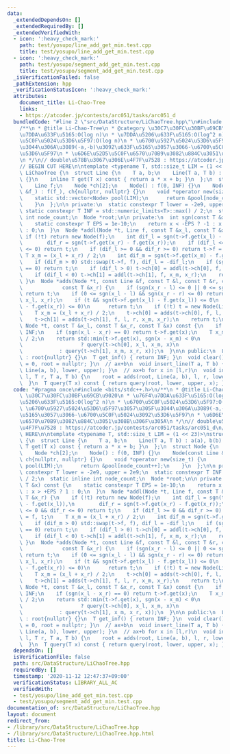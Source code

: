 ```yaml
---
data:
  _extendedDependsOn: []
  _extendedRequiredBy: []
  _extendedVerifiedWith:
  - icon: ':heavy_check_mark:'
    path: test/yosupo/line_add_get_min.test.cpp
    title: test/yosupo/line_add_get_min.test.cpp
  - icon: ':heavy_check_mark:'
    path: test/yosupo/segment_add_get_min.test.cpp
    title: test/yosupo/segment_add_get_min.test.cpp
  _isVerificationFailed: false
  _pathExtension: hpp
  _verificationStatusIcon: ':heavy_check_mark:'
  attributes:
    document_title: Li-Chao-Tree
    links:
    - https://atcoder.jp/contests/arc051/tasks/arc051_d
  bundledCode: "#line 2 \"src/DataStructure/LiChaoTree.hpp\"\n#include <bits/stdc++.h>\n\
    /**\n * @title Li-Chao-Tree\n * @category \u30C7\u30FC\u30BF\u69CB\u9020\n * \u76F4\
    \u7DDA\u633F\u5165:O(log n)\n * \u7DDA\u5206\u633F\u5165:O(log^2 n)\n * \u6700\
    \u5C0F\u5024\u53D6\u5F97:O(log n)\n * \u6700\u5927\u5024\u53D6\u5F97\u3057\u305F\
    \u3044\u306A\u3089(-a,-b)\u3092\u633F\u5165\u3057\u3066-\u6700\u5C0F\u5024\u3092\
    \u53D6\u5F97\n * \u6D6E\u52D5\u5C0F\u6570\u70B9\u3082\u884C\u3051\u308B\u306F\u305A\
    \n */\n// double\u578B\u3067\u306E\u4F7F\u7528 : https://atcoder.jp/contests/arc051/tasks/arc051_d\n\
    // BEGIN CUT HERE\n\ntemplate <typename T, std::size_t LIM = (1 << 23)>\nstruct\
    \ LiChaoTree {\n  struct Line {\n    T a, b;\n    Line(T a, T b) : a(a), b(b)\
    \ {}\n    inline T get(T x) const { return a * x + b; }\n  };\n  struct Node {\n\
    \    Line f;\n    Node *ch[2];\n    Node() : f(0, INF) {}\n    Node(const Line\
    \ &f_) : f(f_), ch{nullptr, nullptr} {}\n    void *operator new(size_t) {\n  \
    \    static std::vector<Node> pool(LIM);\n      return &pool[node_count++];\n\
    \    }\n  };\n\n private:\n  static constexpr T lower = -2e9, upper = 2e9;\n \
    \ static constexpr T INF = std::numeric_limits<T>::max() / 2;\n  static inline\
    \ int node_count;\n  Node *root;\n\n private:\n  int sgn(const T &x) const {\n\
    \    static constexpr T EPS = 1e-10;\n    return x < -EPS ? -1 : x > +EPS ? 1\
    \ : 0;\n  }\n  Node *addl(Node *t, Line f, const T &x_l, const T &x_r) {\n   \
    \ if (!t) return new Node(f);\n    int dif_l = sgn(t->f.get(x_l) - f.get(x_l)),\n\
    \        dif_r = sgn(t->f.get(x_r) - f.get(x_r));\n    if (dif_l <= 0 && dif_r\
    \ <= 0) return t;\n    if (dif_l >= 0 && dif_r >= 0) return t->f = f, t;\n   \
    \ T x_m = (x_l + x_r) / 2;\n    int dif_m = sgn(t->f.get(x_m) - f.get(x_m));\n\
    \    if (dif_m > 0) std::swap(t->f, f), dif_l = -dif_l;\n    if (sgn(x_l - x_m)\
    \ == 0) return t;\n    if (dif_l > 0) t->ch[0] = addl(t->ch[0], f, x_l, x_m);\n\
    \    if (dif_l < 0) t->ch[1] = addl(t->ch[1], f, x_m, x_r);\n    return t;\n \
    \ }\n  Node *adds(Node *t, const Line &f, const T &l, const T &r, const T &x_l,\n\
    \             const T &x_r) {\n    if (sgn(x_r - l) <= 0 || 0 <= sgn(x_l - r))\
    \ return t;\n    if (0 <= sgn(x_l - l) && sgn(x_r - r) <= 0) return addl(t, f,\
    \ x_l, x_r);\n    if (t && sgn(t->f.get(x_l) - f.get(x_l)) <= 0\n        && sgn(t->f.get(x_r)\
    \ - f.get(x_r)) <= 0)\n      return t;\n    if (!t) t = new Node(Line(0, INF));\n\
    \    T x_m = (x_l + x_r) / 2;\n    t->ch[0] = adds(t->ch[0], f, l, r, x_l, x_m);\n\
    \    t->ch[1] = adds(t->ch[1], f, l, r, x_m, x_r);\n    return t;\n  }\n  T query(const\
    \ Node *t, const T &x_l, const T &x_r, const T &x) const {\n    if (!t) return\
    \ INF;\n    if (sgn(x_l - x_r) == 0) return t->f.get(x);\n    T x_m = (x_l + x_r)\
    \ / 2;\n    return std::min(t->f.get(x), sgn(x - x_m) < 0\n                  \
    \                   ? query(t->ch[0], x_l, x_m, x)\n                         \
    \            : query(t->ch[1], x_m, x_r, x));\n  }\n\n public:\n  LiChaoTree()\
    \ : root{nullptr} {}\n  T get_inf() { return INF; }\n  void clear() { node_count\
    \ = 0, root = nullptr; }\n  // ax+b\n  void insert_line(T a, T b) { root = addl(root,\
    \ Line(a, b), lower, upper); }\n  // ax+b for x in [l,r)\n  void insert_segment(T\
    \ l, T r, T a, T b) {\n    root = adds(root, Line(a, b), l, r, lower, upper);\n\
    \  }\n  T query(T x) const { return query(root, lower, upper, x); }\n};\n"
  code: "#pragma once\n#include <bits/stdc++.h>\n/**\n * @title Li-Chao-Tree\n * @category\
    \ \u30C7\u30FC\u30BF\u69CB\u9020\n * \u76F4\u7DDA\u633F\u5165:O(log n)\n * \u7DDA\
    \u5206\u633F\u5165:O(log^2 n)\n * \u6700\u5C0F\u5024\u53D6\u5F97:O(log n)\n *\
    \ \u6700\u5927\u5024\u53D6\u5F97\u3057\u305F\u3044\u306A\u3089(-a,-b)\u3092\u633F\
    \u5165\u3057\u3066-\u6700\u5C0F\u5024\u3092\u53D6\u5F97\n * \u6D6E\u52D5\u5C0F\
    \u6570\u70B9\u3082\u884C\u3051\u308B\u306F\u305A\n */\n// double\u578B\u3067\u306E\
    \u4F7F\u7528 : https://atcoder.jp/contests/arc051/tasks/arc051_d\n// BEGIN CUT\
    \ HERE\n\ntemplate <typename T, std::size_t LIM = (1 << 23)>\nstruct LiChaoTree\
    \ {\n  struct Line {\n    T a, b;\n    Line(T a, T b) : a(a), b(b) {}\n    inline\
    \ T get(T x) const { return a * x + b; }\n  };\n  struct Node {\n    Line f;\n\
    \    Node *ch[2];\n    Node() : f(0, INF) {}\n    Node(const Line &f_) : f(f_),\
    \ ch{nullptr, nullptr} {}\n    void *operator new(size_t) {\n      static std::vector<Node>\
    \ pool(LIM);\n      return &pool[node_count++];\n    }\n  };\n\n private:\n  static\
    \ constexpr T lower = -2e9, upper = 2e9;\n  static constexpr T INF = std::numeric_limits<T>::max()\
    \ / 2;\n  static inline int node_count;\n  Node *root;\n\n private:\n  int sgn(const\
    \ T &x) const {\n    static constexpr T EPS = 1e-10;\n    return x < -EPS ? -1\
    \ : x > +EPS ? 1 : 0;\n  }\n  Node *addl(Node *t, Line f, const T &x_l, const\
    \ T &x_r) {\n    if (!t) return new Node(f);\n    int dif_l = sgn(t->f.get(x_l)\
    \ - f.get(x_l)),\n        dif_r = sgn(t->f.get(x_r) - f.get(x_r));\n    if (dif_l\
    \ <= 0 && dif_r <= 0) return t;\n    if (dif_l >= 0 && dif_r >= 0) return t->f\
    \ = f, t;\n    T x_m = (x_l + x_r) / 2;\n    int dif_m = sgn(t->f.get(x_m) - f.get(x_m));\n\
    \    if (dif_m > 0) std::swap(t->f, f), dif_l = -dif_l;\n    if (sgn(x_l - x_m)\
    \ == 0) return t;\n    if (dif_l > 0) t->ch[0] = addl(t->ch[0], f, x_l, x_m);\n\
    \    if (dif_l < 0) t->ch[1] = addl(t->ch[1], f, x_m, x_r);\n    return t;\n \
    \ }\n  Node *adds(Node *t, const Line &f, const T &l, const T &r, const T &x_l,\n\
    \             const T &x_r) {\n    if (sgn(x_r - l) <= 0 || 0 <= sgn(x_l - r))\
    \ return t;\n    if (0 <= sgn(x_l - l) && sgn(x_r - r) <= 0) return addl(t, f,\
    \ x_l, x_r);\n    if (t && sgn(t->f.get(x_l) - f.get(x_l)) <= 0\n        && sgn(t->f.get(x_r)\
    \ - f.get(x_r)) <= 0)\n      return t;\n    if (!t) t = new Node(Line(0, INF));\n\
    \    T x_m = (x_l + x_r) / 2;\n    t->ch[0] = adds(t->ch[0], f, l, r, x_l, x_m);\n\
    \    t->ch[1] = adds(t->ch[1], f, l, r, x_m, x_r);\n    return t;\n  }\n  T query(const\
    \ Node *t, const T &x_l, const T &x_r, const T &x) const {\n    if (!t) return\
    \ INF;\n    if (sgn(x_l - x_r) == 0) return t->f.get(x);\n    T x_m = (x_l + x_r)\
    \ / 2;\n    return std::min(t->f.get(x), sgn(x - x_m) < 0\n                  \
    \                   ? query(t->ch[0], x_l, x_m, x)\n                         \
    \            : query(t->ch[1], x_m, x_r, x));\n  }\n\n public:\n  LiChaoTree()\
    \ : root{nullptr} {}\n  T get_inf() { return INF; }\n  void clear() { node_count\
    \ = 0, root = nullptr; }\n  // ax+b\n  void insert_line(T a, T b) { root = addl(root,\
    \ Line(a, b), lower, upper); }\n  // ax+b for x in [l,r)\n  void insert_segment(T\
    \ l, T r, T a, T b) {\n    root = adds(root, Line(a, b), l, r, lower, upper);\n\
    \  }\n  T query(T x) const { return query(root, lower, upper, x); }\n};\n"
  dependsOn: []
  isVerificationFile: false
  path: src/DataStructure/LiChaoTree.hpp
  requiredBy: []
  timestamp: '2020-11-12 12:47:37+09:00'
  verificationStatus: LIBRARY_ALL_AC
  verifiedWith:
  - test/yosupo/line_add_get_min.test.cpp
  - test/yosupo/segment_add_get_min.test.cpp
documentation_of: src/DataStructure/LiChaoTree.hpp
layout: document
redirect_from:
- /library/src/DataStructure/LiChaoTree.hpp
- /library/src/DataStructure/LiChaoTree.hpp.html
title: Li-Chao-Tree
---
```

